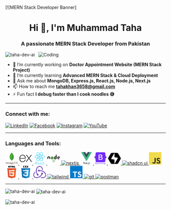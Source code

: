 [![MERN Stack Developer Banner] 
<a href="https://taha-dev-ai.io">
</a>

<h1 align="center">Hi 👋, I'm Muhammad Taha</h1>
<h3 align="center">A passionate MERN Stack Developer from Pakistan</h3>

<img align="right" alt="Coding" width="400" src="https://img.freepik.com/free-vector/hand-drawn-web-developers_23-2148819604.jpg?w=740&t=st=1692092070~exp=1692092670~hmac=86e150d21e32aefb964fb1b0419bb51199ec6b9a0a5ed2b3b2e443b8506828ef" alt="Web Developers" >

<p align="left"> <img src="https://komarev.com/ghpvc/?username=taha-dev-ai&label=Profile%20views&color=0e75b6&style=flat" alt="taha-dev-ai" /> </p>

- 🔭 I’m currently working on **Doctor Appointment Website (MERN Stack Project)**  
- 🌱 I’m currently learning **Advanced MERN Stack & Cloud Deployment**  
- 💬 Ask me about **MongoDB, Express.js, React.js, Node.js, Next.js**  
- 📫 How to reach me **tahakhan3658@gmail.com**  
- ⚡ Fun fact **I debug faster than I cook noodles 😅**  

---

<h3 align="left">Connect with me:</h3>
<p align="left">
<a href="https://www.linkedin.com/in/muhammad-taha-207545313/" target="blank"><img align="center" src="https://raw.githubusercontent.com/rahuldkjain/github-profile-readme-generator/master/src/images/icons/Social/linked-in-alt.svg" alt="LinkedIn" height="30" width="40" /></a>
<a href="https://www.facebook.com/profile.php?id=100071913467957" target="blank"><img align="center" src="https://raw.githubusercontent.com/rahuldkjain/github-profile-readme-generator/master/src/images/icons/Social/facebook.svg" alt="Facebook" height="30" width="40" /></a>
<a href="https://www.instagram.com/muhammadtahakhan71" target="blank"><img align="center" src="https://raw.githubusercontent.com/rahuldkjain/github-profile-readme-generator/master/src/images/icons/Social/instagram.svg" alt="Instagram" height="30" width="40" /></a>
<a href="https://www.youtube.com/@cricketshorts2k442" target="blank"><img align="center" src="https://raw.githubusercontent.com/rahuldkjain/github-profile-readme-generator/master/src/images/icons/Social/youtube.svg" alt="YouTube" height="30" width="40" /></a>
</p>

---

<h3 align="left">Languages and Tools:</h3>
<p align="left"> 

<!-- MERN -->
<a href="https://www.mongodb.com/" target="_blank" rel="noreferrer"> 
  <img src="https://raw.githubusercontent.com/devicons/devicon/master/icons/mongodb/mongodb-original-wordmark.svg" alt="mongodb" width="40" height="40"/> 
</a>
<a href="https://expressjs.com/" target="_blank" rel="noreferrer"> 
  <img src="https://raw.githubusercontent.com/devicons/devicon/master/icons/express/express-original.svg" alt="express" width="40" height="40"/> 
</a>
<a href="https://reactjs.org/" target="_blank" rel="noreferrer"> 
  <img src="https://raw.githubusercontent.com/devicons/devicon/master/icons/react/react-original-wordmark.svg" alt="react" width="40" height="40"/> 
</a>
<a href="https://nodejs.org" target="_blank" rel="noreferrer"> 
  <img src="https://raw.githubusercontent.com/devicons/devicon/master/icons/nodejs/nodejs-original-wordmark.svg" alt="nodejs" width="40" height="40"/> 
</a>

<!-- Frameworks -->
<a href="https://nextjs.org/" target="_blank" rel="noreferrer"> 
  <img src="https://cdn.worldvectorlogo.com/logos/nextjs-2.svg" alt="nextjs" width="40" height="40"/> 
</a>
<a href="https://vuejs.org/" target="_blank" rel="noreferrer"> 
  <img src="https://raw.githubusercontent.com/devicons/devicon/master/icons/vuejs/vuejs-original-wordmark.svg" alt="vuejs" width="40" height="40"/> 
</a>
<a href="https://getbootstrap.com" target="_blank" rel="noreferrer"> 
  <img src="https://raw.githubusercontent.com/devicons/devicon/master/icons/bootstrap/bootstrap-plain-wordmark.svg" alt="bootstrap" width="40" height="40"/> 
</a>
<a href="https://chakra-ui.com/" target="_blank" rel="noreferrer"> 
  <img src="https://raw.githubusercontent.com/simple-icons/simple-icons/develop/icons/chakraui.svg" alt="chakraui" width="40" height="40"/> 
</a>
<a href="https://ui.shadcn.com/" target="_blank" rel="noreferrer"> 
  <img src="https://avatars.githubusercontent.com/u/139895814?s=200&v=4" alt="shadcn ui" width="40" height="40"/> 
</a>

<!-- Core Languages -->
<a href="https://developer.mozilla.org/en-US/docs/Web/JavaScript" target="_blank" rel="noreferrer"> 
  <img src="https://raw.githubusercontent.com/devicons/devicon/master/icons/javascript/javascript-original.svg" alt="javascript" width="40" height="40"/> 
</a>
<a href="https://www.w3.org/html/" target="_blank" rel="noreferrer"> 
  <img src="https://raw.githubusercontent.com/devicons/devicon/master/icons/html5/html5-original-wordmark.svg" alt="html5" width="40" height="40"/> 
</a>
<a href="https://www.w3schools.com/css/" target="_blank" rel="noreferrer"> 
  <img src="https://raw.githubusercontent.com/devicons/devicon/master/icons/css3/css3-original-wordmark.svg" alt="css3" width="40" height="40"/> 
</a>

<!-- Utilities -->
<a href="https://redux.js.org" target="_blank" rel="noreferrer"> 
  <img src="https://raw.githubusercontent.com/devicons/devicon/master/icons/redux/redux-original.svg" alt="redux" width="40" height="40"/> 
</a>
<a href="https://tailwindcss.com/" target="_blank" rel="noreferrer"> 
  <img src="https://www.vectorlogo.zone/logos/tailwindcss/tailwindcss-icon.svg" alt="tailwind" width="40" height="40"/> 
</a>
<a href="https://www.typescriptlang.org/" target="_blank" rel="noreferrer"> 
  <img src="https://raw.githubusercontent.com/devicons/devicon/master/icons/typescript/typescript-original.svg" alt="typescript" width="40" height="40"/> 
</a>
<a href="https://git-scm.com/" target="_blank" rel="noreferrer"> 
  <img src="https://www.vectorlogo.zone/logos/git-scm/git-scm-icon.svg" alt="git" width="40" height="40"/> 
</a>
<a href="https://postman.com" target="_blank" rel="noreferrer"> 
  <img src="https://www.vectorlogo.zone/logos/getpostman/getpostman-icon.svg" alt="postman" width="40" height="40"/> 
</a>
</p>

---

<p><img align="left" src="https://github-readme-stats.vercel.app/api/top-langs?username=taha-dev-ai&show_icons=true&locale=en&layout=compact" alt="taha-dev-ai" /></p>

<p>&nbsp;<img align="center" src="https://github-readme-stats.vercel.app/api?username=taha-dev-ai&show_icons=true&locale=en" alt="taha-dev-ai" /></p>

<p><img align="center" src="https://github-readme-streak-stats.herokuapp.com/?user=taha-dev-ai&" alt="taha-dev-ai" /></p>

